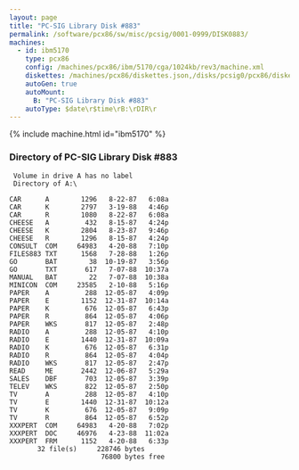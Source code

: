 ```yaml
---
layout: page
title: "PC-SIG Library Disk #883"
permalink: /software/pcx86/sw/misc/pcsig/0001-0999/DISK0883/
machines:
  - id: ibm5170
    type: pcx86
    config: /machines/pcx86/ibm/5170/cga/1024kb/rev3/machine.xml
    diskettes: /machines/pcx86/diskettes.json,/disks/pcsig0/pcx86/diskettes.json
    autoGen: true
    autoMount:
      B: "PC-SIG Library Disk #883"
    autoType: $date\r$time\rB:\rDIR\r
---
```


{% include machine.html id="ibm5170" %}

### Directory of PC-SIG Library Disk #883

     Volume in drive A has no label
     Directory of A:\

    CAR      A        1296   8-22-87   6:08a
    CAR      K        2797   3-19-88   4:46p
    CAR      R        1080   8-22-87   6:08a
    CHEESE   A         432   8-15-87   4:24p
    CHEESE   K        2804   8-23-87   9:46p
    CHEESE   R        1296   8-15-87   4:24p
    CONSULT  COM     64983   4-20-88   7:10p
    FILES883 TXT      1568   7-28-88   1:26p
    GO       BAT        38  10-19-87   3:56p
    GO       TXT       617   7-07-88  10:37a
    MANUAL   BAT        22   7-07-88  10:38a
    MINICON  COM     23585   2-10-88   5:16p
    PAPER    A         288  12-05-87   4:09p
    PAPER    E        1152  12-31-87  10:14a
    PAPER    K         676  12-05-87   6:43p
    PAPER    R         864  12-05-87   4:06p
    PAPER    WKS       817  12-05-87   2:48p
    RADIO    A         288  12-05-87   4:10p
    RADIO    E        1440  12-31-87  10:09a
    RADIO    K         676  12-05-87   6:31p
    RADIO    R         864  12-05-87   4:04p
    RADIO    WKS       817  12-05-87   2:47p
    READ     ME       2442  12-06-87   5:29a
    SALES    DBF       703  12-05-87   3:39p
    TELEV    WKS       822  12-05-87   2:50p
    TV       A         288  12-05-87   4:10p
    TV       E        1440  12-31-87  10:12a
    TV       K         676  12-05-87   9:09p
    TV       R         864  12-05-87   6:52p
    XXXPERT  COM     64983   4-20-88   7:02p
    XXXPERT  DOC     46976   4-23-88  11:02a
    XXXPERT  FRM      1152   4-20-88   6:33p
           32 file(s)     228746 bytes
                           76800 bytes free
